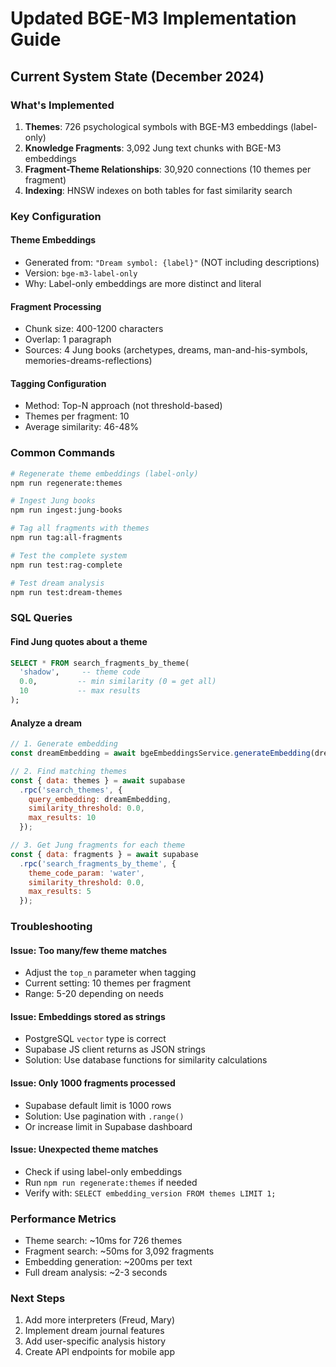 # Updated BGE-M3 Implementation Guide

## Current System State (December 2024)

### What's Implemented
1. **Themes**: 726 psychological symbols with BGE-M3 embeddings (label-only)
2. **Knowledge Fragments**: 3,092 Jung text chunks with BGE-M3 embeddings
3. **Fragment-Theme Relationships**: 30,920 connections (10 themes per fragment)
4. **Indexing**: HNSW indexes on both tables for fast similarity search

### Key Configuration

#### Theme Embeddings
- Generated from: `"Dream symbol: {label}"` (NOT including descriptions)
- Version: `bge-m3-label-only`
- Why: Label-only embeddings are more distinct and literal

#### Fragment Processing
- Chunk size: 400-1200 characters
- Overlap: 1 paragraph
- Sources: 4 Jung books (archetypes, dreams, man-and-his-symbols, memories-dreams-reflections)

#### Tagging Configuration
- Method: Top-N approach (not threshold-based)
- Themes per fragment: 10
- Average similarity: 46-48%

### Common Commands

```bash
# Regenerate theme embeddings (label-only)
npm run regenerate:themes

# Ingest Jung books
npm run ingest:jung-books

# Tag all fragments with themes
npm run tag:all-fragments

# Test the complete system
npm run test:rag-complete

# Test dream analysis
npm run test:dream-themes
```

### SQL Queries

#### Find Jung quotes about a theme
```sql
SELECT * FROM search_fragments_by_theme(
  'shadow',     -- theme code
  0.0,         -- min similarity (0 = get all)
  10           -- max results
);
```

#### Analyze a dream
```javascript
// 1. Generate embedding
const dreamEmbedding = await bgeEmbeddingsService.generateEmbedding(dreamText);

// 2. Find matching themes
const { data: themes } = await supabase
  .rpc('search_themes', {
    query_embedding: dreamEmbedding,
    similarity_threshold: 0.0,
    max_results: 10
  });

// 3. Get Jung fragments for each theme
const { data: fragments } = await supabase
  .rpc('search_fragments_by_theme', {
    theme_code_param: 'water',
    similarity_threshold: 0.0,
    max_results: 5
  });
```

### Troubleshooting

#### Issue: Too many/few theme matches
- Adjust the `top_n` parameter when tagging
- Current setting: 10 themes per fragment
- Range: 5-20 depending on needs

#### Issue: Embeddings stored as strings
- PostgreSQL `vector` type is correct
- Supabase JS client returns as JSON strings
- Solution: Use database functions for similarity calculations

#### Issue: Only 1000 fragments processed
- Supabase default limit is 1000 rows
- Solution: Use pagination with `.range()`
- Or increase limit in Supabase dashboard

#### Issue: Unexpected theme matches
- Check if using label-only embeddings
- Run `npm run regenerate:themes` if needed
- Verify with: `SELECT embedding_version FROM themes LIMIT 1;`

### Performance Metrics
- Theme search: ~10ms for 726 themes
- Fragment search: ~50ms for 3,092 fragments  
- Embedding generation: ~200ms per text
- Full dream analysis: ~2-3 seconds

### Next Steps
1. Add more interpreters (Freud, Mary)
2. Implement dream journal features
3. Add user-specific analysis history
4. Create API endpoints for mobile app